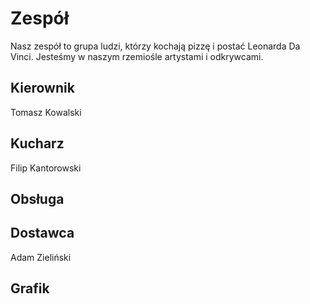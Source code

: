 # Zespół

Nasz zespół to grupa ludzi, którzy kochają pizzę i postać Leonarda Da Vinci. Jesteśmy w naszym rzemiośle artystami i odkrywcami.

## Kierownik

Tomasz Kowalski

## Kucharz

Filip Kantorowski

## Obsługa

## Dostawca

Adam Zieliński

## Grafik

